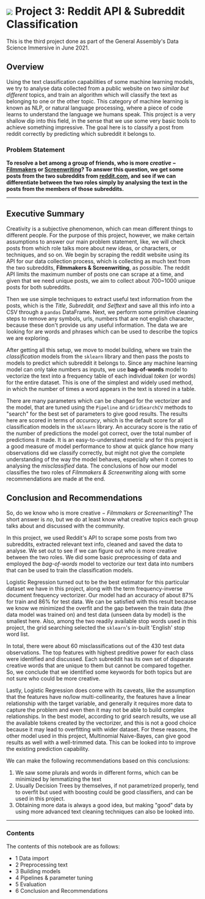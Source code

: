 # ![](https://ga-dash.s3.amazonaws.com/production/assets/logo-9f88ae6c9c3871690e33280fcf557f33.png) Project 3: Reddit API & Subreddit Classification

This is the third project done as part of the General Assembly's Data Science Immersive in June 2021.

## Overview

Using the text classification capabilities of some machine learning models, we try to analyse data collected from a public website on two _similar but different_ topics, and train an algorithm which will classify the text as belonging to one or the other topic. This category of machine learning is known as NLP, or natural language processing, where a piece of code learns to understand the language we humans speak. This project is a very shallow dip into this field, in the sense that we use some very basic tools to achieve something impressive. The goal here is to classify a post from reddit correctly by predicting which subreddit it belongs to.


### Problem Statement

**To resolve a bet among a group of friends, who is more _creative_ $-$ [Filmmakers](https://www.reddit.com/r/Filmmakers/) or [Screenwriting](https://www.reddit.com/r/Screenwriting/)? To answer this question, we get some posts from the two subreddits from [reddit.com](https://www.reddit.com/), and see if we can differentiate between the two roles simply by analysing the text in the posts from the members of those subreddits.**

---

## Executive Summary

Creativity is a subjective phenomenon, which can mean different things to different people. For the purpose of this project, however, we make certain assumptions to answer our main problem statement, like, we will check posts from which role talks more about new ideas, or characters, or techniques, and so on. We begin by scraping the reddit website using its API for our data collection process, which is collecting as much text from the two subreddits, **Filmmakers & Screenwriting**, as possible. The reddit API limits the maximum number of posts one can scrape at a time, and given that we need unique posts, we aim to collect about 700~1000 unique posts for both subreddits.

Then we use simple techniques to extract useful text information from the posts, which is the _Title, Subreddit, and Selftext_ and save all this info into a CSV through a `pandas` DataFrame. Next, we perform some primitive cleaning steps to remove any symbols, urls, numbers that are not english character, because these don't provide us any useful information. The data we are looking for are words and phrases which can be used to describe the topics we are exploring.

After getting all this setup, we move to model building, where we train the _classification_ models from the `sklearn` library and then pass the posts to models to predict which subreddit it belongs to. Since any machine learning model can only take numbers as inputs, we use **bag-of-words** model to vectorize the text into a frequency table of each individual _token_ (or words) for the entire dataset. This is one of the simplest and widely used method, in which the number of times a word appears in the text is stored in a table.

There are many parameters which can be changed for the vectorizer and the model, that are tuned using the `Pipeline` and `GridSearchCV` methods to "search" for the best set of parameters to give good results. The results here are scored in terms of _accuracy_, which is the default score for all classification models in the `sklearn` library. An accuracy score is the ratio of the number of predictions the model got correct, over the total number of predictions it made. It is an easy-to-understand metric and for this project is a good measure of model performance to show at quick glance how many observations did we classify correctly, but might not give the complete understanding of the way the model behaves, especially when it comes to analysing the _misclassified_ data. The conclusions of how our model classifies the two roles of _Filmmakers & Screenwriting_ along with some recommendations are made at the end.

## Conclusion and Recommendations

So, do we know who is more creative $-$ _Filmmakers or Screenwriting_? The short answer is _no_, but we do at least know what creative topics each group talks about and discussed with the community.

In this project, we used Reddit's API to scrape some posts from two subreddits, extracted relevant text info, cleaned and saved the data to analyse. We set out to see if we can figure out who is more creative between the two roles. We did some basic preprocessing of data and employed the _bag-of-words_ model to vectorize our text data into numbers that can be used to train the classification models.

Logistic Regression turned out to be the best estimator for this particular dataset we have in this project, along with the term frequency-inverse document frequency vectorizer. Our model had an accuracy of about 87% for train and 86% for test data. We can be satisfied with this result because we know we minimized the overfit and the gap between the train data (the data model was trained on) and test data (unseen data by model) is the smallest here. Also, among the two readily available stop words used in this project, the grid searching selected the `sklearn`'s in-built 'English' stop word list.

In total, there were about 60 misclassifications out of the 430 test data observations. The top features with highest preditive power for each class were identified and discussed. Each subreddit has its own set of disparate creative words that are unique to them but cannot be compared together. So, we conclude that we identified some keywords for both topics but are not sure who could be more creative.

Lastly, Logistic Regression does come with its caveats, like the assumption that the features have no/low multi-collinearity, the features have a linear relationship with the target variable, and generally it requires more data to capture the problem and even then it may not be able to build complex relationships. In the best model, according to grid search results, we use all the available tokens created by the vectorizer, and this is not a good choice because it may lead to overfitting with wider dataset. For these reasons, the other model used in this project, Multinomial Naive-Bayes, can give good results as well with a well-trimmed data. This can be looked into to improve the existing prediction capability.

We can make the following recommendations based on this conclusions:
1. We saw some plurals and words in different forms, which can be minimized by lemmatizing the text
2. Usually Decision Trees by themselves, if not parametrized properly, tend to overfit but used with boosting could be good classifiers, and can be used in this project.
3. Obtaining more data is always a good idea, but making "good" data by using more advanced text cleaning techniques can also be looked into.

---

### Contents

The contents of this notebook are as follows:

- 1 Data import
- 2 Preprocessing text
- 3 Building models
- 4 Pipelines & parameter tuning
- 5 Evaluation
- 6 Conclusion and Recommendations